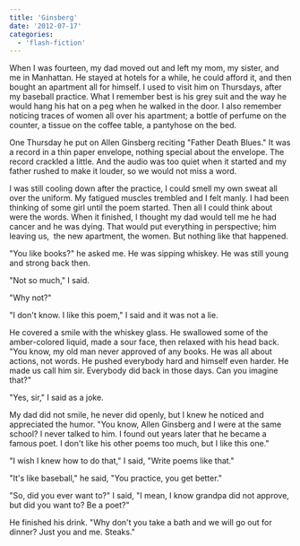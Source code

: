 ```yaml
---
title: 'Ginsberg'
date: '2012-07-17'
categories:
  - 'flash-fiction'
---
```


When I was fourteen, my dad moved out and left my mom, my sister, and me in
Manhattan. He stayed at hotels for a while, he could afford it, and then bought
an apartment all for himself. I used to visit him on Thursdays, after my
baseball practice. What I remember best is his grey suit and the way he would
hang his hat on a peg when he walked in the door. I also remember noticing
traces of women all over his apartment; a bottle of perfume on the counter, a
tissue on the coffee table, a pantyhose on the bed.

One Thursday he put on Allen Ginsberg reciting "Father Death Blues." It was a
record in a thin paper envelope, nothing special about the envelope. The record
crackled a little. And the audio was too quiet when it started and my father
rushed to make it louder, so we would not miss a word.

I was still cooling down after the practice, I could smell my own sweat all over
the uniform. My fatigued muscles trembled and I felt manly. I had been thinking
of some girl until the poem started. Then all I could think about were the
words. When it finished, I thought my dad would tell me he had cancer and he was
dying. That would put everything in perspective; him leaving us,  the new
apartment, the women. But nothing like that happened.

"You like books?" he asked me. He was sipping whiskey. He was still young and
strong back then.

"Not so much," I said.

"Why not?"

"I don't know. I like this poem," I said and it was not a lie.

He covered a smile with the whiskey glass. He swallowed some of the
amber-colored liquid, made a sour face, then relaxed with his head back. "You
know, my old man never approved of any books. He was all about actions, not
words. He pushed everybody hard and himself even harder. He made us call him
sir. Everybody did back in those days. Can you imagine that?"

"Yes, sir," I said as a joke.

My dad did not smile, he never did openly, but I knew he noticed and appreciated
the humor. "You know, Allen Ginsberg and I were at the same school? I never
talked to him. I found out years later that he became a famous poet. I don't
like his other poems too much, but I like this one."

"I wish I knew how to do that," I said, "Write poems like that."

"It's like baseball," he said, "You practice, you get better."

"So, did you ever want to?" I said, "I mean, I know grandpa did not approve, but
did you want to? Be a poet?"

He finished his drink. "Why don't you take a bath and we will go out for dinner?
Just you and me. Steaks."
